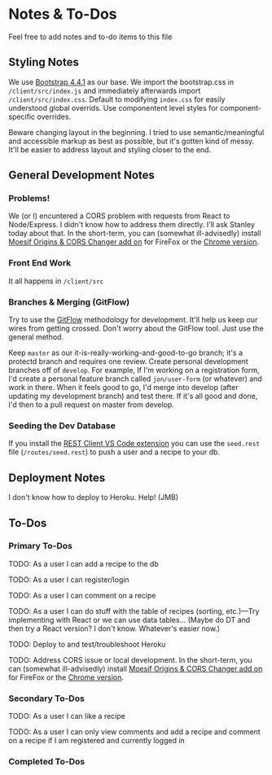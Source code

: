 # Notes & To-Dos

Feel free to add notes and to-do items to this file

## Styling Notes

We use [Bootstrap 4.4.1](https://getbootstrap.com/docs/4.4/getting-started/introduction/) as our base. We import the bootstrap.css in `/client/src/index.js` and immediately afterwards import `/client/src/index.css`. Default to modifying `index.css` for easily understood global overrids. Use componentent level styles for component-specific overrides.

Beware changing layout in the beginning. I tried to use semantic/meaningful and accessible markup as best as possible, but it's gotten kind of messy. It'll be easier to address layout and styling closer to the end.

## General Development Notes

### Problems!

We (or I) encuntered a CORS problem with requests from React to Node/Express. I didn't know how to address them directly. I'll ask Stanley today about that. In the short-term, you can (somewhat ill-advisedly) install [Moesif Origins & CORS Changer add on](https://addons.mozilla.org/en-US/firefox/addon/moesif-origin-cors-changer1/) for FireFox or the [Chrome version](https://chrome.google.com/webstore/detail/moesif-orign-cors-changer/digfbfaphojjndkpccljibejjbppifbc).

### Front End Work

It all happens in `/client/src`

### Branches & Merging (GitFlow)

Try to use the [GitFlow](https://www.atlassian.com/git/tutorials/comparing-workflows/gitflow-workflow) methodology for development. It'll help us keep our wires from getting crossed. Don't worry about the GitFlow tool. Just use the general method. 

Keep `master` as our it-is-really-working-and-good-to-go branch; it's a protectd branch and requires one review.  Create personal development branches off of `develop`. For example, If I'm working on a registration form, I'd create a personal feature branch called `jon/user-form` (or whatever) and work in there. When it feels good to go, I'd merge into develop (after updating my development branch) and test there. If it's all good and done, I'd then to a pull request on master from develop. 

### Seeding the Dev Database

If you install the [REST Client VS Code extension](https://marketplace.visualstudio.com/items?itemName=humao.rest-client) you can use the `seed.rest` file (`/routes/seed.rest`) to push a user and a recipe to your db.

## Deployment Notes

I don't know how to deploy to Heroku. Help! (JMB)

## To-Dos

### Primary To-Dos

TODO: As a user I can add a recipe to the db

TODO: As a user I can register/login

TODO: As a user I can comment on a recipe

TODO: As a user I can do stuff with the table of recipes (sorting, etc.)—Try implementing with React or we can use data tables... (Maybe do DT and then try a React version? I don't know. Whatever's easier now.)

TODO: Deploy to and test/troubleshoot Heroku

TODO: Address CORS issue or local development. In the short-term, you can (somewhat ill-advisedly) install [Moesif Origins & CORS Changer add on](https://addons.mozilla.org/en-US/firefox/addon/moesif-origin-cors-changer1/) for FireFox or the [Chrome version](https://chrome.google.com/webstore/detail/moesif-orign-cors-changer/digfbfaphojjndkpccljibejjbppifbc).

### Secondary To-Dos

TODO: As a user I can like a recipe

TODO: As a user I can only view comments and add a recipe and comment on a recipe if I am registered and currently logged in

### Completed To-Dos

